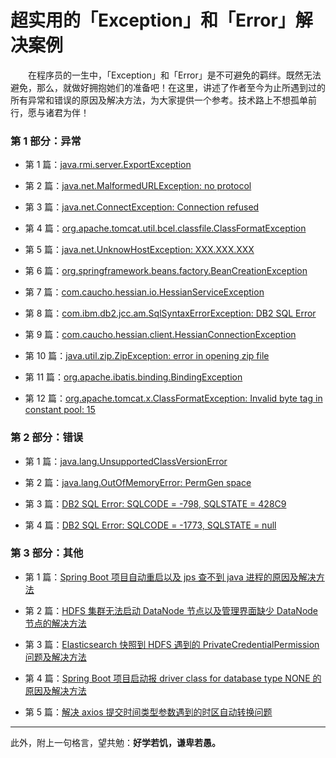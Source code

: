# 超实用的「Exception」和「Error」解决案例

　　在程序员的一生中，「Exception」和「Error」是不可避免的羁绊。既然无法避免，那么，就做好拥抱她们的准备吧！在这里，讲述了作者至今为止所遇到过的所有异常和错误的原因及解决方法，为大家提供一个参考。技术路上不想孤单前行，愿与诸君为伴！
  


### 第 1 部分：异常



- 第 1 篇：[java.rmi.server.ExportException](https://github.com/guobinhit/cg-blog/blob/master/articles/solutioncase/cases/export-exception.md)

- 第 2 篇：[java.net.MalformedURLException: no protocol](https://github.com/guobinhit/cg-blog/blob/master/articles/solutioncase/cases/malformed-url-exception.md)

- 第 3 篇：[java.net.ConnectException: Connection refused](https://github.com/guobinhit/cg-blog/blob/master/articles/solutioncase/cases/connect-exception.md)

- 第 4 篇：[org.apache.tomcat.util.bcel.classfile.ClassFormatException](https://github.com/guobinhit/cg-blog/blob/master/articles/solutioncase/cases/class-format-exception.md)

- 第 5 篇：[java.net.UnknowHostException: XXX.XXX.XXX](https://github.com/guobinhit/cg-blog/blob/master/articles/solutioncase/cases/unknow-host-exception.md)

- 第 6 篇：[org.springframework.beans.factory.BeanCreationException](https://github.com/guobinhit/cg-blog/blob/master/articles/solutioncase/cases/bean-creation-exception.md)

- 第 7 篇：[com.caucho.hessian.io.HessianServiceException](https://github.com/guobinhit/cg-blog/blob/master/articles/solutioncase/cases/hessian-service-exception.md)

- 第 8 篇：[com.ibm.db2.jcc.am.SqlSyntaxErrorException: DB2 SQL Error](https://github.com/guobinhit/cg-blog/blob/master/articles/solutioncase/cases/sql-syntax-error-exception.md)

- 第 9 篇：[com.caucho.hessian.client.HessianConnectionException](https://github.com/guobinhit/cg-blog/blob/master/articles/solutioncase/cases/hessian-connection-exception.md)

- 第 10 篇：[java.util.zip.ZipException: error in opening zip file](https://github.com/guobinhit/cg-blog/blob/master/articles/solutioncase/cases/zip-exception.md)

- 第 11 篇：[org.apache.ibatis.binding.BindingException](https://github.com/guobinhit/cg-blog/blob/master/articles/solutioncase/cases/binding-exception.md)

- 第 12 篇：[org.apache.tomcat.x.ClassFormatException: Invalid byte tag in constant pool: 15](https://github.com/guobinhit/cg-blog/blob/master/articles/solutioncase/cases/class-format-exception2.md)


### 第 2 部分：错误

- 第 1 篇：[java.lang.UnsupportedClassVersionError](https://github.com/guobinhit/cg-blog/blob/master/articles/solutioncase/cases/class-version-error.md)

- 第 2 篇：[java.lang.OutOfMemoryError: PermGen space](https://github.com/guobinhit/cg-blog/blob/master/articles/solutioncase/cases/out-of-memory-error.md)

- 第 3 篇：[DB2 SQL Error: SQLCODE = -798, SQLSTATE = 428C9](https://github.com/guobinhit/cg-blog/blob/master/articles/solutioncase/cases/sqlcode-798.md)

- 第 4 篇：[DB2 SQL Error: SQLCODE = -1773, SQLSTATE = null](https://github.com/guobinhit/cg-blog/blob/master/articles/solutioncase/cases/sqlcode-1773.md)



### 第 3 部分：其他


- 第 1 篇：[Spring Boot 项目自动重启以及 jps 查不到 java 进程的原因及解决方法](https://github.com/guobinhit/cg-blog/blob/master/articles/solutioncase/cases/part-3-others/springboot-autorestart-jps.md)

- 第 2 篇：[HDFS 集群无法启动 DataNode 节点以及管理界面缺少 DataNode 节点的解决方法](https://github.com/guobinhit/cg-blog/blob/master/articles/solutioncase/cases/part-3-others/hdfs-datanode-loss.md)

- 第 3 篇：[Elasticsearch 快照到 HDFS 遇到的 PrivateCredentialPermission 问题及解决方法](https://github.com/guobinhit/cg-blog/blob/master/articles/solutioncase/cases/part-3-others/es-hdfs-permission.md)

- 第 4 篇：[Spring Boot 项目启动报 driver class for database type NONE 的原因及解决方法](https://github.com/guobinhit/cg-blog/blob/master/articles/solutioncase/cases/part-3-others/springboot-database-type-none.md)

- 第 5 篇：[解决 axios 提交时间类型参数遇到的时区自动转换问题](https://github.com/guobinhit/cg-blog/blob/master/articles/solutioncase/cases/part-3-others/axios-post-date-error.md)






----------

此外，附上一句格言，望共勉：**好学若饥，谦卑若愚。**






